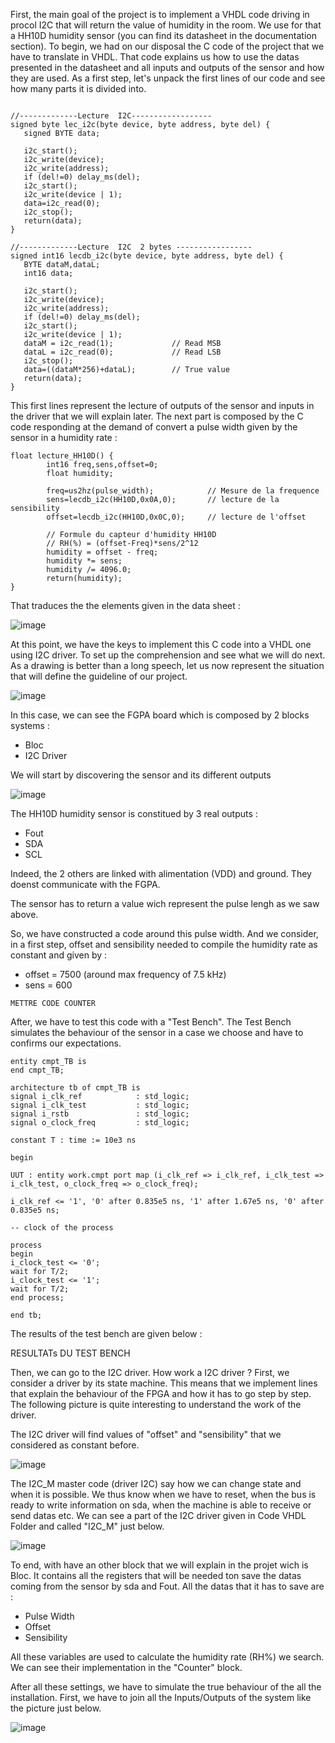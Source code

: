 First, the main goal of the project is to implement a VHDL code driving in procol I2C that will return the value of humidity in the room. We use for that a HH10D humidity sensor (you can find its datasheet in the documentation section).
To begin, we had on our disposal the C code of the project that we have to translate in VHDL. That code explains us how to use the datas presented in the datasheet and all inputs and outputs of the sensor and how they are used. 
As a first step, let's unpack the first lines of our code and see how many parts it is divided into.

```

//-------------Lecture  I2C------------------
signed byte lec_i2c(byte device, byte address, byte del) {
   signed BYTE data;

   i2c_start();
   i2c_write(device);
   i2c_write(address);
   if (del!=0) delay_ms(del);
   i2c_start();
   i2c_write(device | 1);
   data=i2c_read(0);
   i2c_stop();
   return(data);
}

//-------------Lecture  I2C  2 bytes -----------------
signed int16 lecdb_i2c(byte device, byte address, byte del) {
   BYTE dataM,dataL;
   int16 data;

   i2c_start();
   i2c_write(device);
   i2c_write(address);
   if (del!=0) delay_ms(del);
   i2c_start();
   i2c_write(device | 1);
   dataM = i2c_read(1);				// Read MSB
   dataL = i2c_read(0);				// Read LSB
   i2c_stop();
   data=((dataM*256)+dataL);		// True value
   return(data);
}

```

This first lines represent the lecture of outputs of the sensor and inputs in the driver that we will explain later.
The next part is composed by the C code responding at the demand of convert a pulse width given by the sensor in a humidity rate :

```
float lecture_HH10D() {
		int16 freq,sens,offset=0;
		float humidity;

		freq=us2hz(pulse_width);			// Mesure de la frequence
		sens=lecdb_i2c(HH10D,0x0A,0);		// lecture de la sensibility
		offset=lecdb_i2c(HH10D,0x0C,0);		// lecture de l'offset
		
		// Formule du capteur d'humidity HH10D
		// RH(%) = (offset-Freq)*sens/2^12
    	humidity = offset - freq;
    	humidity *= sens;
    	humidity /= 4096.0;
		return(humidity);
}
```

That traduces the the elements given in the data sheet :

![image](https://user-images.githubusercontent.com/82948794/121937446-fb296480-cd4a-11eb-9604-89a54184cefd.png)

At this point, we have the keys to implement this C code into a VHDL one using I2C driver.
To set up the comprehension and see what we will do next. As a drawing is better than a long speech, let us now represent the situation that will define the guideline of our project.

![image](https://user-images.githubusercontent.com/82948794/121969918-a818d700-cd75-11eb-8113-0c71c27b04e5.png)

In this case, we can see the FGPA board which is composed by 2 blocks systems :
- Bloc
- I2C Driver

We will start by discovering the sensor and its different outputs

![image](https://user-images.githubusercontent.com/82948794/121933034-d4b4fa80-cd45-11eb-90df-b36d201fbf00.png)

The HH10D humidity sensor is constitued by 3 real outputs : 
- Fout
- SDA
- SCL

Indeed, the 2 others are linked with alimentation (VDD) and ground. They doenst communicate with the FGPA.

The sensor has to return a value wich represent the pulse lengh as we saw above. 

So, we have constructed a code around this pulse width. And we consider, in a first step, offset and sensibility needed to compile the humidity rate as constant and given by :
- offset = 7500 (around max frequency of 7.5 kHz)
- sens = 600
```
METTRE CODE COUNTER
```
After, we have to test this code with a "Test Bench". The Test Bench simulates the behaviour of the sensor in a case we choose and have to confirms our expectations.

```
entity cmpt_TB is
end cmpt_TB;

architecture tb of cmpt_TB is
signal i_clk_ref            : std_logic;
signal i_clk_test           : std_logic;
signal i_rstb               : std_logic;
signal o_clock_freq         : std_logic;

constant T : time := 10e3 ns

begin

UUT : entity work.cmpt port map (i_clk_ref => i_clk_ref, i_clk_test => i_clk_test, o_clock_freq => o_clock_freq);

i_clk_ref <= '1', '0' after 0.835e5 ns, '1' after 1.67e5 ns, '0' after 0.835e5 ns;

-- clock of the process

process
begin
i_clock_test <= '0';
wait for T/2;
i_clock_test <= '1';
wait for T/2;
end process;

end tb;

```
The results of the test bench are given below :

RESULTATs DU TEST BENCH 

Then, we can go to the I2C driver. How work a I2C driver ? First, we consider a driver by its state machine. This means that we implement lines that explain the behaviour of the FPGA and how it has to go step by step. The following picture is quite interesting to understand the work of the driver.

The I2C driver will find values of "offset" and "sensibility" that we considered as constant before.

![image](https://user-images.githubusercontent.com/82948794/121968052-d1cfff00-cd71-11eb-9160-18e511fa4ce0.png)

The I2C_M master code (driver I2C) say how we can change state and when it is possible. We thus know when we have to reset, when the bus is ready to write information on sda, when the machine is able to receive or send datas etc. We can see a part of the I2C driver given in Code VHDL Folder and called "I2C_M" just below.

![image](https://user-images.githubusercontent.com/82948794/121969260-30967800-cd74-11eb-952c-9be7ef9bdd36.png)

To end, with have an other block that we will explain in the projet wich is Bloc. It contains all the registers that will be needed ton save the datas coming from the sensor by sda and Fout. All the datas that it has to save are :
- Pulse Width
- Offset
- Sensibility

All these variables are used to calculate the humidity rate (RH%) we search. We can see their implementation in the "Counter" block.

After all these settings, we have to simulate the true behaviour of the all the installation.
First, we have to join all the Inputs/Outputs of the system like the picture just below.

![image](https://user-images.githubusercontent.com/82948794/121970491-f11d5b00-cd76-11eb-87ff-1a47bd5ff636.png)
